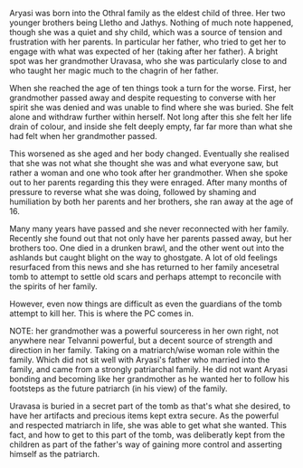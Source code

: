 Aryasi was born into the Othral family as the eldest child of three. Her two younger brothers being
Lletho and Jathys. Nothing of much note happened, though she was a quiet and shy child, which was
a source of tension and frustration with her parents. In particular her father, who tried to get her to
engage with what was expected of her (taking after her father). A bright spot was her grandmother
Uravasa, who she was particularly close to and who taught her magic much to the chagrin of her father.

When she reached the age of ten things took a turn for the worse. First, her grandmother passed away
and despite requesting to converse with her spirit she was denied and was unable to find where she was
buried. She felt alone and withdraw further within herself. Not long after this she felt her life drain
 of colour, and inside she felt deeply empty, far far more than what she had felt when her grandmother
passed.

This worsened as she aged and her body changed. Eventually she realised that she was not what she thought
she was and what everyone saw, but rather a woman and one who took after her grandmother. When she spoke
out to her parents regarding this they were enraged. After many months of pressure to reverse what she was
doing, followed by shaming and humiliation by both her parents and her brothers, she ran away at the age of
16.

Many many years have passed and she never reconnected with her family. Recently she found out that not only
have her parents passed away, but her brothers too. One died in a drunken brawl, and the other went out into
the ashlands but caught blight on the way to ghostgate. A lot of old feelings resurfaced from this news and
she has returned to her family ancesetral tomb to attempt to settle old scars and perhaps attempt to reconcile
with the spirits of her family.

However, even now things are difficult as even the guardians of the tomb attempt to kill her. This is where the
PC comes in.

NOTE: her grandmother was a powerful sourceress in her own right, not anywhere near Telvanni powerful,
but a decent source of strength and direction in her family. Taking on a matriarch/wise woman role within
the family. Which did not sit well with Aryasi's father who married into the family, and came from a strongly
patriarchal family. He did not want Aryasi bonding and becoming like her grandmother as he wanted her to follow
his footsteps as the future patriarch (in his view) of the family.

Uravasa is buried in a secret part of the tomb as that's what she desired, to have her artifacts and precious
items kept extra secure. As the powerful and respected matriarch in life, she was able to get what she wanted.
This fact, and how to get to this part of the tomb, was deliberatly kept from the children as part of the father's
way of gaining more control and asserting himself as the patriarch.